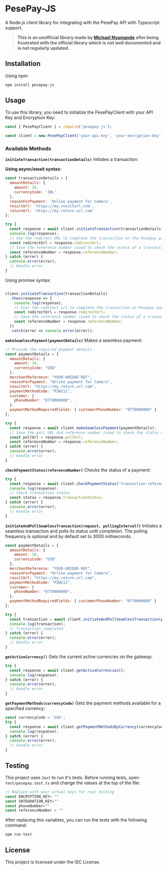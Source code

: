 # PesePay-JS

A Node.js client library for integrating with the PesePay API with Typescript support.

>**This is an unofficial library made by [Michael Nyamande](https://twitter.com/mikeyny_zw) after being frustrated with the official library which is not well documented and is not regularly updated.**

## Installation

Using npm:

```bash
npm install pesepay-js
```

## Usage
To use this library, you need to initialize the PesePayClient with your API Key and Encryption Key:
```javascript
const { PesePayClient } = require('pesepay-js');

const client = new PesePayClient('your-api-key', 'your-encryption-key');
```
### Available Methods

**`initiateTransaction(transactionDetails)`**
Initiates a transaction:

**Using async/await syntax:**

```javascript
const transactionDetails = {
  amountDetails: {
    amount: 10,
    currencyCode: 'ZWL'
  },
  reasonForPayment: 'Online payment for Camera',
  resultUrl: 'https://my.resulturl.com',
  returnUrl: 'https://my.return.url.com'
};

try {
  const response = await client.initiateTransaction(transactionDetails);
  console.log(response);
  // Use the redirect URL to complete the transaction on the Pesepay payment page
  const redirectUrl = response.redirectUrl;
  // Save the reference number (used to check the status of a transaction and to make the payment)
  const referenceNumber = response.referenceNumber;
} catch (error) {
  console.error(error);
  // Handle error
}
```

Using promise syntax:
```javascript

client.initiateTransaction(transactionDetails)
  .then(response => {
    console.log(response);
    // User the redirect url to complete the transaction on Pesepay payment page
    const redirectUrl = response.redirectUrl;
    // Save the reference number (used to check the status of a transaction and to make the payment)
    const referenceNumber = response.referenceNumber;
  })
  .catch(error => console.error(error));
```


**`makeSeamlessPayment(paymentDetails)`**
Makes a seamless payment:
```javascript
// Provide the required payment details
const paymentDetails = {
  amountDetails: {
    amount: 10,
    currencyCode: "USD"
  },
  merchantReference: "YOUR-UNIQUE-REF",
  reasonForPayment: "Online payment for Camera",
  resultUrl: "https://my.return.url.com",
  paymentMethodCode: "PZW211",
  customer: {
    phoneNumber: "0770000000",
  },
  paymentMethodRequiredFields: { customerPhoneNumber: "0770000000" }
};

try {
  const response = await client.makeSeamlessPayment(paymentDetails);
  // Save the poll URL and reference number (used to check the status of a transaction)
  const pollUrl = response.pollUrl;
  const referenceNumber = response.referenceNumber;
} catch (error) {
  console.error(error);
  // Handle error
}
```

**`checkPaymentStatus(referenceNumber)`**
Checks the status of a payment:
```javascript
try {
  const response = await client.checkPaymentStatus('transaction-reference-number');
  console.log(response);
  // Check transaction status
  const status = response.transactionStatus;
} catch (error) {
  console.error(error);
  // Handle error
}
```

**`initiateAndPollSeamlessTransaction(request, pollingInterval?)`**
Initiates a seamless transaction and polls its status until completion. The polling frequency is optional and by default set to 3000 milliseconds.

```javascript
const paymentDetails = {
  amountDetails: {
    amount: 10,
    currencyCode: "USD"
  },
  merchantReference: "YOUR-UNIQUE-REF",
  reasonForPayment: "Online payment for Camera",
  resultUrl: "https://my.return.url.com",
  paymentMethodCode: "PZW211",
  customer: {
    phoneNumber: "0770000000",
  },
  paymentMethodRequiredFields: { customerPhoneNumber: "0770000000" }
};

try {
  const transaction = await client.initiateAndPollSeamlessTransaction(paymentDetails, 3000);
  console.log(transaction);
  // Transaction completed
} catch (error) {
  console.error(error);
  // Handle error
}
```

**`getActiveCurrency()`**
Gets the current active currencies on the gateway:
```javascript
try {
  const response = await client.getActiveCurrencies();
  console.log(response);
} catch (error) {
  console.error(error);
  // Handle error
}
```

**`getPaymentMethods(currencyCode)`**
Gets the payment methods available for a specified currency:
```javascript
const currencyCode = 'USD';
try {
  const response = await client.getPaymentMethodsByCurrency(currencyCode);
  console.log(response);
} catch (error) {
  console.error(error);
  // Handle error
}
```

## Testing

This project uses `Jest` to run it's tests. Before running tests, open `test/pesepay.test.ts` and change the values at the top of the file:
```javascript
// Replace with your actual keys for real testing
const ENCRYPTION_KEY= ""
const INTEGRATION_KEY=""
const phoneNumber=""
const referenceNumber = ""
```

After replacing this variables, you can run the tests with the following command:
```bash
npm run test
```

## License
This project is licensed under the ISC License.
